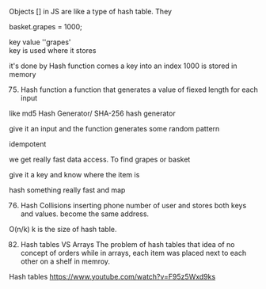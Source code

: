 Objects [] in JS are like a type of hash table. They

basket.grapes = 1000;

key value
''grapes'  
key is used where it stores

it's done by Hash function
comes a key into an index
1000 is stored in memory

75. Hash function
    a function that generates a value of fiexed length for each input

like md5 Hash Generator/ SHA-256 hash generator

give it an input and the function generates some random pattern

idempotent

we get really fast data access. To find grapes or basket

give it a key and know where the item is

hash something really fast and map

76. Hash Collisions
    inserting phone number of user and stores both keys and values. become the same address.

O(n/k) k is the size of hash table.


82. Hash tables VS Arrays 
The problem of hash tables that idea of no concept of orders while in arrays, each item was placed next to each other on a shelf in memroy. 


Hash tables 
https://www.youtube.com/watch?v=F95z5Wxd9ks